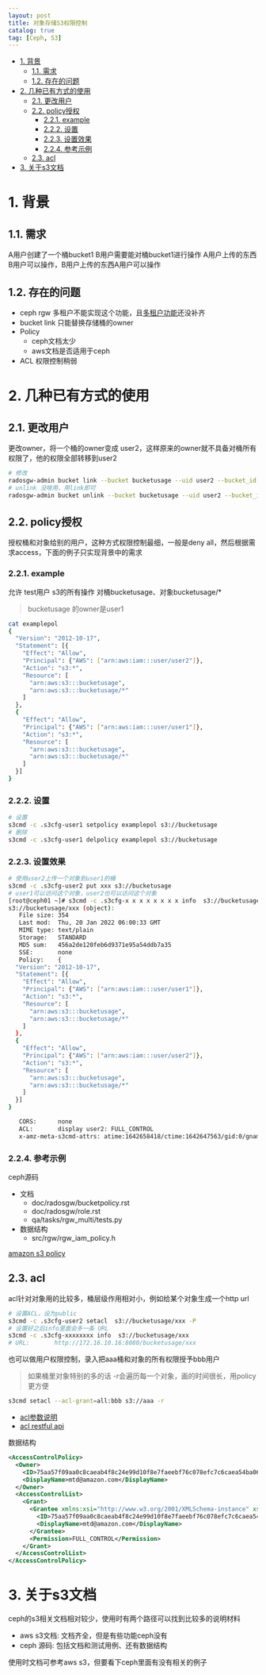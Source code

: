 ```yaml
---
layout: post
title: 对象存储S3权限控制
catalog: true
tag: [Ceph, S3]
---
```


<!-- TOC -->

- [1. 背景](#1-背景)
  - [1.1. 需求](#11-需求)
  - [1.2. 存在的问题](#12-存在的问题)
- [2. 几种已有方式的使用](#2-几种已有方式的使用)
  - [2.1. 更改用户](#21-更改用户)
  - [2.2. policy授权](#22-policy授权)
    - [2.2.1. example](#221-example)
    - [2.2.2. 设置](#222-设置)
    - [2.2.3. 设置效果](#223-设置效果)
    - [2.2.4. 参考示例](#224-参考示例)
  - [2.3. acl](#23-acl)
- [3. 关于s3文档](#3-关于s3文档)

<!-- /TOC -->

# 1. 背景

## 1.1. 需求

A用户创建了一个桶bucket1
B用户需要能对桶bucket1进行操作
A用户上传的东西B用户可以操作，B用户上传的东西A用户可以操作

## 1.2. 存在的问题

- ceph rgw 多租户不能实现这个功能，且[多租户功能](https://tracker.ceph.com/projects/ceph/wiki/Rgw_multi-tenancy)还没补齐
- bucket link 只能替换存储桶的owner
- Policy
  - ceph文档太少
  - aws文档是否适用于ceph
- ACL 权限控制稍弱

# 2. 几种已有方式的使用

## 2.1. 更改用户

更改owner，将一个桶的owner变成 user2，这样原来的owner就不具备对桶所有权限了，他的权限全部转移到user2

```bash
# 修改
radosgw-admin bucket link --bucket bucketusage --uid user2 --bucket_id e5162bfb-bb2f-46e0-bc9a-1d067d672f73.202155490.1
# unlink 没啥用，用link即可
radosgw-admin bucket unlink --bucket bucketusage --uid user2 --bucket_id e5162bfb-bb2f-46e0-bc9a-1d067d672f73.202155490.1
```

## 2.2. policy授权

授权桶和对象给别的用户，这种方式权限控制最细，一般是deny all，然后根据需求access，下面的例子只实现背景中的需求

### 2.2.1. example

允许
test用户
s3的所有操作
对桶bucketusage、对象bucketusage/*

> bucketusage 的owner是user1

```bash
cat examplepol
{
  "Version": "2012-10-17",
  "Statement": [{
    "Effect": "Allow",
    "Principal": {"AWS": ["arn:aws:iam:::user/user2"]},
    "Action": "s3:*",
    "Resource": [
      "arn:aws:s3:::bucketusage",
      "arn:aws:s3:::bucketusage/*"
    ]
  },
  {
    "Effect": "Allow",
    "Principal": {"AWS": ["arn:aws:iam:::user/user1"]},
    "Action": "s3:*",
    "Resource": [
      "arn:aws:s3:::bucketusage",
      "arn:aws:s3:::bucketusage/*"
    ]
  }]
}
```

### 2.2.2. 设置

```bash
# 设置
s3cmd -c .s3cfg-user1 setpolicy examplepol s3://bucketusage
# 删除
s3cmd -c .s3cfg-user1 delpolicy examplepol s3://bucketusage
```

### 2.2.3. 设置效果

```bash
# 使用user2上传一个对象到user1的桶
s3cmd -c .s3cfg-user2 put xxx s3://bucketusage
# user1可以访问这个对象，user2也可以访问这个对象
[root@ceph01 ~]# s3cmd -c .s3cfg-x x x x x x x x info  s3://bucketusage/xxx
s3://bucketusage/xxx (object):
   File size: 354
   Last mod:  Thu, 20 Jan 2022 06:00:33 GMT
   MIME type: text/plain
   Storage:   STANDARD
   MD5 sum:   456a2de120feb6d9371e95a54ddb7a35
   SSE:       none
   Policy:    {
  "Version": "2012-10-17",
  "Statement": [{
    "Effect": "Allow",
    "Principal": {"AWS": ["arn:aws:iam:::user/user1"]},
    "Action": "s3:*",
    "Resource": [
      "arn:aws:s3:::bucketusage",
      "arn:aws:s3:::bucketusage/*"
    ]
  },
  {
    "Effect": "Allow",
    "Principal": {"AWS": ["arn:aws:iam:::user/user2"]},
    "Action": "s3:*",
    "Resource": [
      "arn:aws:s3:::bucketusage",
      "arn:aws:s3:::bucketusage/*"
    ]
  }]
}

   CORS:      none
   ACL:       display user2: FULL_CONTROL
   x-amz-meta-s3cmd-attrs: atime:1642658418/ctime:1642647563/gid:0/gname:root/md5:456a2de120feb6d9371e95a54ddb7a35/mode:33188/mtime:1642618683/uid:0/uname:root
```

### 2.2.4. 参考示例

ceph源码

- 文档
  - doc/radosgw/bucketpolicy.rst
  - doc/radosgw/role.rst
  - qa/tasks/rgw_multi/tests.py
- 数据结构
  - src/rgw/rgw_iam_policy.h

[amazon s3 policy](https://docs.aws.amazon.com/zh_cn/AmazonS3/latest/userguide/example-bucket-policies.html)

## 2.3. acl

acl针对对象用的比较多，桶层级作用相对小，例如给某个对象生成一个http url

```bash
# 设置ACL，设为public
s3cmd -c .s3cfg-user2 setacl  s3://bucketusage/xxx -P
# 设置好之后info里面会多一条 URL
s3cmd -c .s3cfg-xxxxxxxx info  s3://bucketusage/xxx
# URL:       http://172.16.10.16:8080/bucketusage/xxx
```

也可以做用户权限控制，录入把aaa桶和对象的所有权限授予bbb用户

> 如果桶里对象特别的多的话 -r会遍历每一个对象，画的时间很长，用policy更方便

```bash
s3cmd setacl --acl-grant=all:bbb s3://aaa -r
```

- [acl参数说明](https://docs.aws.amazon.com/AmazonS3/latest/userguide/acl-overview.html#CannedACL)
- [acl restful api](https://docs.aws.amazon.com/AmazonS3/latest/API/API_PutObjectAcl.html)

数据结构

```xml
<AccessControlPolicy>
  <Owner>
    <ID>75aa57f09aa0c8caeab4f8c24e99d10f8e7faeebf76c078efc7c6caea54ba06a</ID>
    <DisplayName>mtd@amazon.com</DisplayName>
  </Owner>
  <AccessControlList>
    <Grant>
      <Grantee xmlns:xsi="http://www.w3.org/2001/XMLSchema-instance" xsi:type="CanonicalUser">
        <ID>75aa57f09aa0c8caeab4f8c24e99d10f8e7faeebf76c078efc7c6caea54ba06a</ID>
        <DisplayName>mtd@amazon.com</DisplayName>
      </Grantee>
      <Permission>FULL_CONTROL</Permission>
    </Grant>
  </AccessControlList>
</AccessControlPolicy>
```

# 3. 关于s3文档

ceph的s3相关文档相对较少，使用时有两个路径可以找到比较多的说明材料

- aws s3文档: 文档齐全，但是有些功能ceph没有
- ceph 源码: 包括文档和测试用例、还有数据结构

使用时文档可参考aws s3，但要看下ceph里面有没有相关的例子
